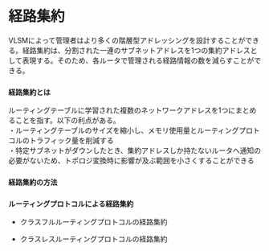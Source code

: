 # 経路集約
VLSMによって管理者はより多くの階層型アドレッシングを設計することができる。経路集約は、分割された一連のサブネットアドレスを1つの集約アドレスとして表現する。そのため、各ルータで管理される経路情報の数を減らすことができる。

### `経路集約とは`
ルーティングテーブルに学習された複数のネットワークアドレスを1つにまとめることを指す。以下の利点がある。  
・ルーティングテーブルのサイズを縮小し、メモリ使用量とルーティングプロトコルのトラフィック量を削減する  
・特定サブネットがダウンしたとき、集約アドレスしか持たないルータへ通知の必要がないため、トポロジ変換時に影響が及ぶ範囲を小さくすることができる

### `経路集約の方法`

### `ルーティングプロトコルによる経路集約`


- クラスフルルーティングプロトコルの経路集約


- クラスレスルーティングプロトコルの経路集約
